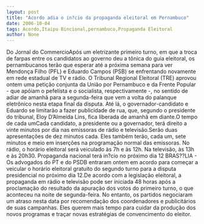 ```yaml
---
layout: post
title: "Acordo adia o in?cio da propaganda eleitoral em Pernambuco"
date: 2006-10-04
tags: Acordo,Itaipu Bincional,pernambuco,Propaganda Eleitoral
author: None
---
```

Do Jornal do CommercioApós um eletrizante primeiro turno, em que a troca de farpas entre os candidatos ao governo deu a tônica do guia eleitoral, os pernambucanos terão que esperar até a próxima semana para ver Mendonça Filho (PFL) e Eduardo Campos (PSB) se enfrentando novamente em rede estadual de TV e rádio. O Tribunal Regional Eleitoral (TRE) aprovou ontem uma petição conjunta da União por Pernambuco e da Frente Popular - que apóiam o pefelista e o socialista, respectivamente -, no sentido de adiar de amanhã para a segunda-feira que vem a volta do palanque eletrônico nesta etapa final da disputa. Até lá, o governador-candidato e Eduardo se limitarão a fazer publicidade de rua, que, segundo o presidente do tribunal, Eloy D’Almeida Lins, fica liberada de amanhã em diante.O tempo de cada umCada candidato, a presidente ou a governador, terá direito a vinte minutos por dia nas emissoras de rádio e televisão.Serão duas apresentações de dez minutos cada. Eles também terão, cada um, sete minutos e meio em inserções na programação normal das emissoras. No rádio, o horário eleitoral será veiculado às 7h e às 12h. Na televisão, às 13h e às 20h30. 
Propaganda nacional terá in?cio no próximo dia 12
BRAS??LIA - Os advogados do PT e do PSDB entraram ontem em acordo para começar a veicular o horário eleitoral gratuito do segundo turno para a disputa presidencial no próximo dia 12.De acordo com a legislação eleitoral, a propaganda em rádio e televisão pode ser iniciada 48 horas após a proclamação do resultado da apuração dos votos do primeiro turno, o que aconteceu na noite de segunda-feira. No entanto, os partidos negociaram um atraso nesta data por recomendação dos coordenadores e publicitários de suas campanhas. Eles querem mais tempo para cuidar da produção dos novos programas e traçar novas estratégias de convencimento do eleitor. 